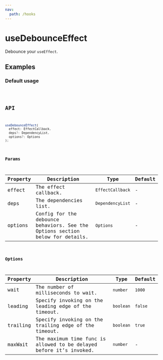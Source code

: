 ```yaml
---
nav:
  path: /hooks
---
```


# useDebounceEffect

Debounce your `useEffect`.

## Examples

### Default usage

<code src="./demo/demo1.tsx" />

## API

```typescript
useDebounceEffect(
  effect: EffectCallback,
  deps?: DependencyList,
  options?: Options
);
```

### Params

| Property | Description                                                                   | Type             | Default |
|----------|-------------------------------------------------------------------------------|------------------|---------|
| effect   | The effect callback.                                                          | `EffectCallback` | -       |
| deps     | The dependencies list.                                                        | `DependencyList` | -       |
| options  | Config for the debounce behaviors. See the Options section below for details. | `Options`        | -       |

### Options

| Property | Description                                           | Type      | Default |
|----------|-------------------------------------------------------|-----------|---------|
| wait     | The number of milliseconds to wait.                   | `number`  | `1000`  |
| leading  | Specify invoking on the leading edge of the timeout.  | `boolean` | `false` |
| trailing | Specify invoking on the trailing edge of the timeout. | `boolean` | `true`  |
| maxWait  | The maximum time func is allowed to be delayed before it’s invoked. | `number`  | -       |
